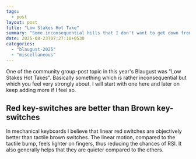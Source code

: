 ```yaml
---
tags:
  - post
layout: post
title: "Low Stakes Hot Take"
summary: "Some inconsequential hills that I don't want to get down from"
date: 2025-08-23T07:27:10+0530
categories:
  - "blaugust-2025"
  - "miscellaneous"
---
```


One of the community group-post topic in this year's Blaugust was "Low Stakes Hot Takes". Basically something which is rather inconsequential but which you feel very strongly about. I will start with one here and later on keep adding more if I feel so.

## Red key-switches are better than Brown key-switches

In mechanical keyboards I believe that linear red switches are objectively better than tactile brown switches. The linear motion, compared to the tactile bump, feels lighter on fingers, thus reducing the chances of RSI. It also generally helps that they are quieter compared to the others.
